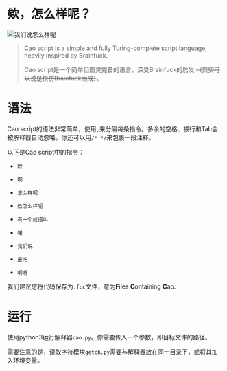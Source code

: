 # 欸，怎么样呢？

![我们说怎么样呢](https://i.loli.net/2020/12/06/wY7D4K9saotqdx3.jpg)

> Cao script is a simple and fully Turing-complete script language, heavily inspired by Brainfuck.
> 
> Cao script是一个简单但图灵完备的语言，深受Brainfuck的启发 ~~（其实可以说是模仿Brainfuck而成）~~。

# 语法

Cao script的语法非常简单，使用```,```来分隔每条指令。多余的空格、换行和Tab会被解释器自动忽略。你还可以用```/* */```来包裹一段注释。

以下是Cao script中的指令：

- ```欸```

- ```啊```

- ```怎么样呢```

- ```欸怎么样呢```

- ```有一个成语叫```

- ```嗳```

- ```我们说```

- ```是吧```

- ```啊嗯```

我们建议您将代码保存为```.fcc```文件，意为**F**iles **C**ontaining **C**ao.

# 运行

使用python3运行解释器```cao.py```。你需要传入一个参数，即目标文件的路径。

需要注意的是，读取字符模块```getch.py```需要与解释器放在同一目录下，或将其加入环境变量。
